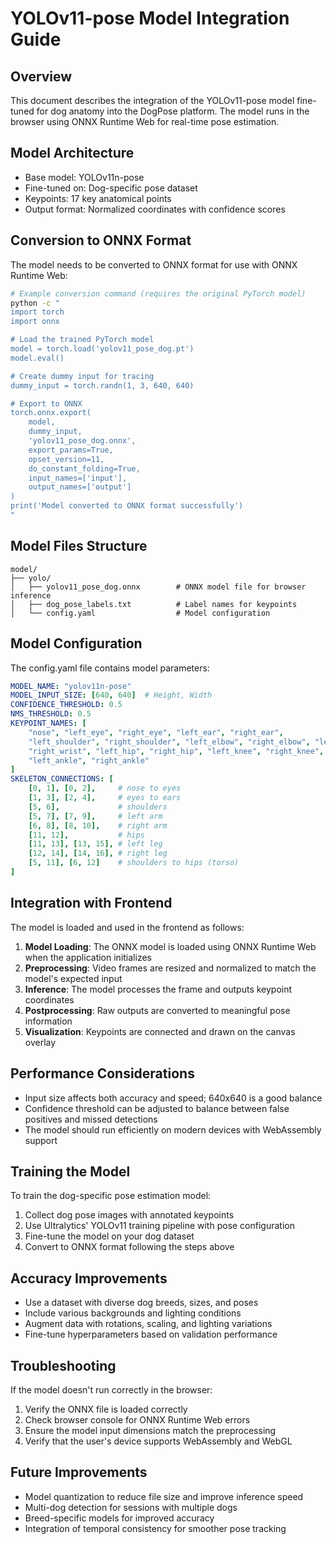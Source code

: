 # YOLOv11-pose Model Integration Guide

## Overview
This document describes the integration of the YOLOv11-pose model fine-tuned for dog anatomy into the DogPose platform. The model runs in the browser using ONNX Runtime Web for real-time pose estimation.

## Model Architecture
- Base model: YOLOv11n-pose
- Fine-tuned on: Dog-specific pose dataset
- Keypoints: 17 key anatomical points
- Output format: Normalized coordinates with confidence scores

## Conversion to ONNX Format
The model needs to be converted to ONNX format for use with ONNX Runtime Web:

```bash
# Example conversion command (requires the original PyTorch model)
python -c "
import torch
import onnx

# Load the trained PyTorch model
model = torch.load('yolov11_pose_dog.pt')
model.eval()

# Create dummy input for tracing
dummy_input = torch.randn(1, 3, 640, 640)

# Export to ONNX
torch.onnx.export(
    model,
    dummy_input,
    'yolov11_pose_dog.onnx',
    export_params=True,
    opset_version=11,
    do_constant_folding=True,
    input_names=['input'],
    output_names=['output']
)
print('Model converted to ONNX format successfully')
"
```

## Model Files Structure
```
model/
├── yolo/
│   ├── yolov11_pose_dog.onnx        # ONNX model file for browser inference
│   ├── dog_pose_labels.txt          # Label names for keypoints
│   └── config.yaml                  # Model configuration
```

## Model Configuration
The config.yaml file contains model parameters:

```yaml
MODEL_NAME: "yolov11n-pose"
MODEL_INPUT_SIZE: [640, 640]  # Height, Width
CONFIDENCE_THRESHOLD: 0.5
NMS_THRESHOLD: 0.5
KEYPOINT_NAMES: [
    "nose", "left_eye", "right_eye", "left_ear", "right_ear",
    "left_shoulder", "right_shoulder", "left_elbow", "right_elbow", "left_wrist",
    "right_wrist", "left_hip", "right_hip", "left_knee", "right_knee",
    "left_ankle", "right_ankle"
]
SKELETON_CONNECTIONS: [
    [0, 1], [0, 2],     # nose to eyes
    [1, 3], [2, 4],     # eyes to ears
    [5, 6],             # shoulders
    [5, 7], [7, 9],     # left arm
    [6, 8], [8, 10],    # right arm
    [11, 12],           # hips
    [11, 13], [13, 15], # left leg
    [12, 14], [14, 16], # right leg
    [5, 11], [6, 12]    # shoulders to hips (torso)
]
```

## Integration with Frontend
The model is loaded and used in the frontend as follows:

1. **Model Loading**: The ONNX model is loaded using ONNX Runtime Web when the application initializes
2. **Preprocessing**: Video frames are resized and normalized to match the model's expected input
3. **Inference**: The model processes the frame and outputs keypoint coordinates
4. **Postprocessing**: Raw outputs are converted to meaningful pose information
5. **Visualization**: Keypoints are connected and drawn on the canvas overlay

## Performance Considerations
- Input size affects both accuracy and speed; 640x640 is a good balance
- Confidence threshold can be adjusted to balance between false positives and missed detections
- The model should run efficiently on modern devices with WebAssembly support

## Training the Model
To train the dog-specific pose estimation model:

1. Collect dog pose images with annotated keypoints
2. Use Ultralytics' YOLOv11 training pipeline with pose configuration
3. Fine-tune the model on your dog dataset
4. Convert to ONNX format following the steps above

## Accuracy Improvements
- Use a dataset with diverse dog breeds, sizes, and poses
- Include various backgrounds and lighting conditions
- Augment data with rotations, scaling, and lighting variations
- Fine-tune hyperparameters based on validation performance

## Troubleshooting
If the model doesn't run correctly in the browser:
1. Verify the ONNX file is loaded correctly
2. Check browser console for ONNX Runtime Web errors
3. Ensure the model input dimensions match the preprocessing
4. Verify that the user's device supports WebAssembly and WebGL

## Future Improvements
- Model quantization to reduce file size and improve inference speed
- Multi-dog detection for sessions with multiple dogs
- Breed-specific models for improved accuracy
- Integration of temporal consistency for smoother pose tracking
